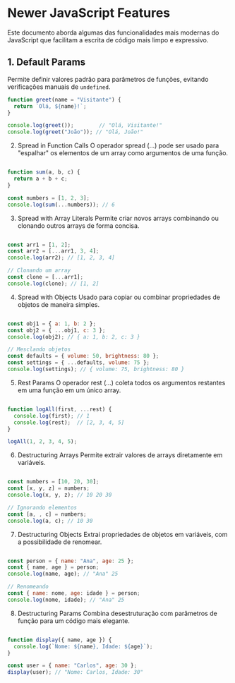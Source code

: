 # Newer JavaScript Features

Este documento aborda algumas das funcionalidades mais modernas do JavaScript que facilitam a escrita de código mais limpo e expressivo.

## 1. Default Params
Permite definir valores padrão para parâmetros de funções, evitando verificações manuais de `undefined`.

```javascript
function greet(name = "Visitante") {
  return `Olá, ${name}!`;
}

console.log(greet());        // "Olá, Visitante!"
console.log(greet("João")); // "Olá, João!"
```
2. Spread in Function Calls
O operador spread (...) pode ser usado para "espalhar" os elementos de um array como argumentos de uma função.
```javascript

function sum(a, b, c) {
  return a + b + c;
}

const numbers = [1, 2, 3];
console.log(sum(...numbers)); // 6
```
3. Spread with Array Literals
Permite criar novos arrays combinando ou clonando outros arrays de forma concisa.
```javascript

const arr1 = [1, 2];
const arr2 = [...arr1, 3, 4];
console.log(arr2); // [1, 2, 3, 4]

// Clonando um array
const clone = [...arr1];
console.log(clone); // [1, 2]
```
4. Spread with Objects
Usado para copiar ou combinar propriedades de objetos de maneira simples.
```javascript

const obj1 = { a: 1, b: 2 };
const obj2 = { ...obj1, c: 3 };
console.log(obj2); // { a: 1, b: 2, c: 3 }

// Mesclando objetos
const defaults = { volume: 50, brightness: 80 };
const settings = { ...defaults, volume: 75 };
console.log(settings); // { volume: 75, brightness: 80 }
```
5. Rest Params
O operador rest (...) coleta todos os argumentos restantes em uma função em um único array.
```javascript

function logAll(first, ...rest) {
  console.log(first); // 1
  console.log(rest);  // [2, 3, 4, 5]
}

logAll(1, 2, 3, 4, 5);
```
6. Destructuring Arrays
Permite extrair valores de arrays diretamente em variáveis.
```javascript

const numbers = [10, 20, 30];
const [x, y, z] = numbers;
console.log(x, y, z); // 10 20 30

// Ignorando elementos
const [a, , c] = numbers;
console.log(a, c); // 10 30
```
7. Destructuring Objects
Extrai propriedades de objetos em variáveis, com a possibilidade de renomear.
```javascript

const person = { name: "Ana", age: 25 };
const { name, age } = person;
console.log(name, age); // "Ana" 25

// Renomeando
const { name: nome, age: idade } = person;
console.log(nome, idade); // "Ana" 25
```
8. Destructuring Params
Combina desestruturação com parâmetros de função para um código mais elegante.
```javascript

function display({ name, age }) {
  console.log(`Nome: ${name}, Idade: ${age}`);
}

const user = { name: "Carlos", age: 30 };
display(user); // "Nome: Carlos, Idade: 30"
